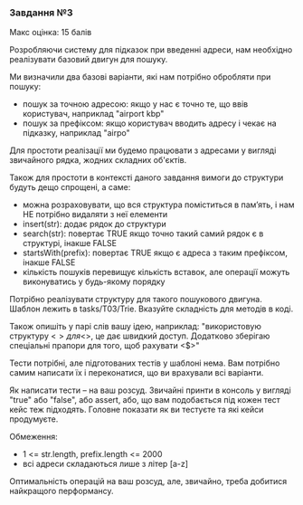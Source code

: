 ### Завдання №3
Макс оцінка: 15 балів

Розробляючи систему для підказок при введенні адреси, нам необхідно реалізувати базовий двигун для пошуку.

Ми визначили два базові варіанти, які нам потрібно обробляти при пошуку:
* пошук за точною адресою: якщо у нас є точно те, що ввів користувач, наприклад "airport kbp"
* пошук за префікcом: якщо користувач вводить адресу і чекає на підказку, наприклад "airpo"

Для простоти реалізації ми будемо працювати з адресами у вигляді звичайного рядка, жодних складних об'єктів.

Також для простоти в контексті даного завдання вимоги до структури будуть дещо спрощені, а саме:
* можна розраховувати, що вся структура поміститься в памʼять, і нам НЕ потрібно видаляти з неї елементи
* insert(str): додає рядок до структури
* search(str): повертає TRUE якщо точно такий самий рядок є в структурі, інакше FALSE
* startsWith(prefix): повертає TRUE якщо є адреса з таким префіксом, інакше FALSE
* кількість пошуків перевищує кількість вставок, але операції можуть виконуватись у будь-якому порядку

Потрібно реалізувати структуру для такого пошукового двигуна. Шаблон лежить в tasks/T03/Trie. Вказуйте складність для методів в коді.

Також опишіть у парі слів вашу ідею, наприклад: "використовую структуру <$> для <$>, це дає швидкий доступ. Додатково зберігаю спеціальні прапори для того, щоб рахувати <$>"

Тести потрібні, але підготованих тестів у шаблоні нема. Вам потрібно самим написати їх і переконатися, що ви врахували всі варіанти.

Як написати тести – на ваш розсуд. Звичайні принти в консоль у вигляді "true" або "false", або assert, або, що вам подобається під кожен тест кейс теж підходять. 
Головне показати як ви тестуєте та які кейси продумуєте.

Обмеження:
* 1 <= str.length, prefix.length <= 2000
* всі адреси складаються лише з літер [a-z]

Оптимальність операцій на ваш розсуд, але, звичайно, треба добитися найкращого перформансу.